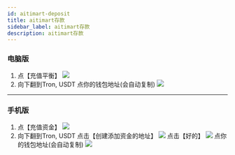```yaml
---
id: aitimart-deposit
title: aitimart存款
sidebar_label: aitimart存款
description: aitimart存款
---
```

### 电脑版
1. 点【充值平衡】
![](https://pic.imgdb.cn/item/66f1f120f21886ccc0429516.jpg)
2. 向下翻到Tron, USDT
点你的钱包地址(会自动复制)
![](https://pic.imgdb.cn/item/66f1f19df21886ccc042d98b.jpg)

--------------

### 手机版
1. 点【充值资金】
![](https://pic.imgdb.cn/item/66f1fefaf21886ccc04a02a7.jpg)
2. 向下翻到Tron, USDT
点击【创建添加资金的地址】
![](https://pic.imgdb.cn/item/66f1fefbf21886ccc04a02c6.jpg)
点击【好的】
![](https://pic.imgdb.cn/item/66f1ff4af21886ccc04a2e1b.jpg)
点你的钱包地址(会自动复制)
![](https://pic.imgdb.cn/item/66f1ff4bf21886ccc04a2e30.jpg)

